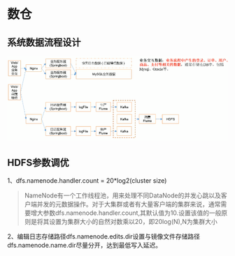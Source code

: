 # 数仓

## 系统数据流程设计

![image-20200316215652461](assets/image-20200316215652461.png)

## HDFS参数调优

1、dfs.namenode.handler.count = 20*log2(cluster size)

> NameNode有一个工作线程池，用来处理不同DataNode的并发心跳以及客户端并发的元数据操作。对于大集群或者有大量客户端的集群来说，通常需要增大参数dfs.namenode.handler.count,其默认值为10.设置该值的一般原则是将其设置为集群大小的自然对数乘以20，即20log(N),N为集群大小

2、编辑日志存储路径dfs.namenode.edits.dir设置与镜像文件存储路径dfs.namenode.name.dir尽量分开，达到最低写入延迟。

